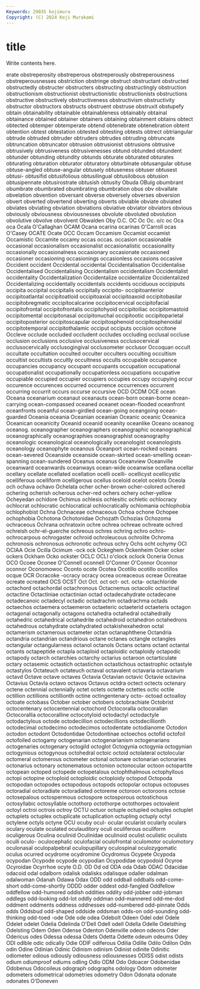 ```yaml
---
Keywords: 29035 kojimura
Copyright: (C) 2024 Koji Murakami
---
```


# title

Write contents here.



erate obstreperosity obstreperous obstreperously obstreperousness obstreperousnesses obstriction obstringe
obstruct obstructant obstructed obstructedly obstructer obstructers obstructing obstructingly obstruction obstructionism
obstructionist obstructionistic obstructionists obstructions obstructive obstructively obstructiveness obstructivism obstructivity obstructor
obstructors obstructs obstruent obstruse obstruxit obstupefy obtain obtainability obtainable obtainableness
obtainably obtainal obtainance obtained obtainer obtainers obtaining obtainment obtains obtect
obtected obtemper obtemperate obtend obtenebrate obtenebration obtent obtention obtest obtestation
obtested obtesting obtests obtrect obtriangular obtrude obtruded obtruder obtruders obtrudes
obtruding obtruncate obtruncation obtruncator obtrusion obtrusionist obtrusions obtrusive obtrusively obtrusiveness
obtrusivenesses obtund obtunded obtundent obtunder obtunding obtundity obtunds obturate obturated
obturates obturating obturation obturator obturatory obturbinate obtusangular obtuse obtuse-angled obtuse-angular
obtusely obtuseness obtuser obtusest obtusi- obtusifid obtusifolious obtusilingual obtusilobous obtusion
obtusipennate obtusirostrate obtusish obtusity Obuda OBulg obumbrant obumbrate obumbrated obumbrating
obumbration obus obv obvallate obvelation obvention obversant obverse obversely obverses
obversion obvert obverted obvertend obverting obverts obviable obviate obviated obviates
obviating obviation obviations obviative obviator obviators obvious obviously obviousness obviousnesses
obvolute obvoluted obvolution obvolutive obvolve obvolvent Obwalden Oby O.C. OC
Oc Oc. o/c oc Oca oca Ocala O'Callaghan OCAM Ocana
ocarina ocarinas O'Carroll ocas O'Casey OCATE Ocate OCC Occam Occamism
Occamist occamist Occamistic Occamite occamy occas occas. occasion occasionable occasional
occasionalism occasionalist occasionalistic occasionality occasionally occasionalness occasionary occasionate occasioned occasioner
occasioning occasionings occasionless occasions occasive Occident occident Occidental occidental Occidentalisation
Occidentalise Occidentalised Occidentalising Occidentalism occidentalism Occidentalist occidentality Occidentalization Occidentalize occidentalize
Occidentalized Occidentalizing occidentally occidentals occidents occiduous occipiputs occipita occipital occipitalis
occipitally occipito- occipitoanterior occipitoatlantal occipitoatloid occipitoaxial occipitoaxoid occipitobasilar occipitobregmatic occipitocalcarine
occipitocervical occipitofacial occipitofrontal occipitofrontalis occipitohyoid occipitoiliac occipitomastoid occipitomental occipitonasal occipitonuchal
occipitootic occipitoparietal occipitoposterior occipitoscapular occipitosphenoid occipitosphenoidal occipitotemporal occipitothalamic occiput occiputs
occision occitone Occleve occlude occluded occludent occludes occluding occlusal occluse
occlusion occlusions occlusive occlusiveness occlusocervical occlusocervically occlusogingival occlusometer occlusor Occoquan
occult occultate occultation occulted occulter occulters occulting occultism occultist occultists
occultly occultness occults occupable occupance occupancies occupancy occupant occupants occupation
occupational occupationalist occupationally occupationless occupations occupative occupiable occupied occupier occupiers
occupies occupy occupying occur occurence occurences occurred occurrence occurrences occurrent
occurring occurrit occurs occurse occursive OCD OCDM OCE ocean Oceana
oceanarium oceanaut oceanauts ocean-born ocean-borne ocean-carrying ocean-compassed oceaned oceanet ocean-flooded
oceanfront oceanfronts oceanful ocean-girdled ocean-going oceangoing ocean-guarded Oceania oceania Oceanian
oceanian Oceanic oceanic Oceanica Oceanican oceanicity Oceanid oceanid oceanity oceanlike
Oceano oceanog oceanog. oceanographer oceanographers oceanographic oceanographical oceanographically oceanographies oceanographist
oceanography oceanologic oceanological oceanologically oceanologist oceanologists oceanology oceanophyte oceanous Oceanport
ocean-rocked oceans ocean-severed Oceanside oceanside ocean-skirted ocean-smelling ocean-spanning ocean-sundered Oceanus
oceanus Oceanview Oceanville oceanward oceanwards oceanways ocean-wide oceanwise ocellana ocellar
ocellary ocellate ocellated ocellation ocelli ocelli- ocellicyst ocellicystic ocelliferous ocelliform
ocelligerous ocellus oceloid ocelot ocelots Oceola och ochava ochavo Ochelata
ocher ocher-brown ocher-colored ochered ochering ocherish ocherous ocher-red ochers ochery
ocher-yellow Ocheyedan ochidore Ochimus ochlesis ochlesitic ochletic ochlocracy ochlocrat ochlocratic
ochlocratical ochlocratically ochlomania ochlophobia ochlophobist Ochna Ochnaceae ochnaceous Ochoa ochone
Ochopee ochophobia Ochotona Ochotonidae Ochozath Ochozias Ochozoma ochraceous Ochrana ochratoxin
ochre ochrea ochreae ochreate ochred ochreish ochr-el-guerche ochreous ochres ochring
ochro ochro- ochrocarpous ochrogaster ochroid ochroleucous ochrolite Ochroma ochronosis ochronosus
ochronotic ochrous ochry Ochs ocht ochymy OCI OCIAA Ocie Ocilla
Ocimum -ock ock Ockeghem Ockenheim Ocker ocker ockers Ockham Ocko
ockster OCLC OCLI o'clock oclock Ocneria Ocnus OCO Ocoee Oconee
O'Connell oconnell O'Conner O'Connor Oconnor oconnor Oconomowoc Oconto ocote Ocotea
Ocotillo ocotillo ocotillos ocque OCR Ocracoke -ocracy ocracy ocrea ocreaceous
ocreae Ocreatae ocreate ocreated OCS OCST Oct Oct. oct oct-
oct. octa- octachloride octachord octachordal octachronous Octacnemus octacolic octactinal octactine
Octactiniae octactinian octad octadecahydrate octadecane octadecanoic octadecyl octadic octadrachm octadrachma
octads octaechos octaemera octaemeron octaeteric octaeterid octaeteris octagon octagonal octagonally
octagons octahedra octahedral octahedrally octahedric octahedrical octahedrite octahedroid octahedron octahedrons
octahedrous octahydrate octahydrated octakishexahedron octal octamerism octamerous octameter octan octanaphthene
Octandria octandria octandrian octandrious octane octanes octangle octangles octangular octangularness
octanol octanols Octans octans octant octantal octants octapeptide octapla octaploid
octaploidic octaploidy octapodic octapody octarch octarchies octarchy octarius octaroon octarticulate
octary octasemic octastich octastichon octastichous octastrophic octastyle octastylos Octateuch octateuch
octaval octavalent octavaria octavarium octavd Octave octave octaves Octavia Octavian
octavic Octavie octavina Octavius Octavla octavo octavos Octavus octdra octect
octects octenary octene octennial octennially octet octets octette octettes octic
octile octillion octillions octillionth octine octingentenary octo- octoad octoalloy octoate
octobass October october octobers octobrachiate Octobrist octocentenary octocentennial octochord Octocoralla
octocorallan Octocorallia octocoralline octocotyloid octodactyl octodactyle octodactylous octode octodecillion octodecillions
octodecillionth octodecimal octodecimo octodecimos octodentate octodianome Octodon octodon octodont Octodontidae
Octodontinae octoechos octofid octofoil octofoiled octogamy octogenarian octogenarianism octogenarians octogenaries
octogenary octogild octoglot Octogynia octogynia octogynian octogynious octogynous octohedral octoic
octoid octolateral octolocular octomeral octomerous octometer octonal octonare octonarian octonaries
octonarius octonary octonematous octonion octonocular octoon octopartite octopean octoped octopede
octopetalous octophthalmous octophyllous octopi octopine octoploid octoploidic octoploidy octopod Octopoda
octopodan octopodes octopodous octopods octopolar octopus octopuses octoradial octoradiate octoradiated
octoreme octoroon octoroons octose octosepalous octospermous octospore octosporous octostichous octosyllabic
octosyllable octothorp octothorpe octothorpes octovalent octoyl octroi octrois octroy OCTU
octuor octuple octupled octuples octuplet octuplets octuplex octuplicate octuplication octupling
octuply octyl octylene octyls octyne OCU ocuby ocul- ocular ocularist
ocularly oculars oculary oculate oculated oculauditory oculi oculiferous oculiform oculigerous
Oculina oculinid Oculinidae oculinoid oculist oculistic oculists oculli oculo- oculocephalic
oculofacial oculofrontal oculomotor oculomotory oculonasal oculopalpebral oculopupillary oculospinal oculozygomatic oculus
ocurred ocydrome ocydromine Ocydromus Ocypete Ocypoda ocypodan Ocypode ocypode ocypodian
Ocypodidae ocypodoid Ocyroe Ocyroidae Ocyrrhoe ocyte O.D. OD Od od
ODA oda Odab ODAC Odacidae odacoid odal odalborn odalisk odalisks
odalisque odaller odalman odalwoman Odanah Odawa Odax ODD odd oddball
oddballs odd-come-short odd-come-shortly ODDD odder oddest odd-fangled Oddfellow oddfellow odd-humored
oddish oddities oddity odd-jobber odd-jobman oddlegs odd-looking odd-lot oddly oddman
odd-mannered odd-me-dod oddment oddments oddness oddnesses odd-numbered odd-pinnate Odds odds
Oddsbud odd-shaped oddside oddsman odds-on odd-sounding odd-thinking odd-toed -ode Ode
ode odea Odebolt Odeen Odel odel Odele Odelet odelet Odelia
Odelinda O'Dell Odell odell Odella Odelle Odelsthing Odelsting Odem Oden
Odense Odenton Odenville odeon odeons Oder Odericus odes Odessa odessa
Odets Odetta Odette odeum odeums Odey ODI odible odic odically
Odie ODIF odiferous Odilia Odille Odilo Odilon Odin odin Odine
Odinian Odinic Odinism odinism Odinist odinite Odinitic odiometer odious odiously
odiousness odiousnesses ODISS odist odists odium odiumproof odiums odling Odlo
ODM Odo Odoacer Odobenidae Odobenus Odocoileus odograph odographs odology Odom
odometer odometers odometrical odometries odometry Odon Odonata odonate odonates O'Doneven

